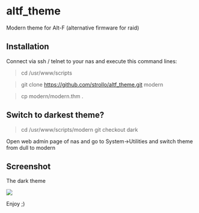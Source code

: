# altf_theme
Modern theme for Alt-F (alternative firmware for raid)

Installation 
-----------------------------
Connect via ssh / telnet to your nas and execute this command lines:

> cd /usr/www/scripts

> git clone https://github.com/strollo/altf_theme.git modern

> cp modern/modern.thm .

Switch to darkest theme?
-----------------------------
> cd /usr/www/scripts/modern
> git checkout dark

Open web admin page of nas and go to System->Utilities and switch theme from dull to modern

Screenshot
-----------------------------

The dark theme 

<img src="screens/dark.png">


Enjoy
   ;)
   
